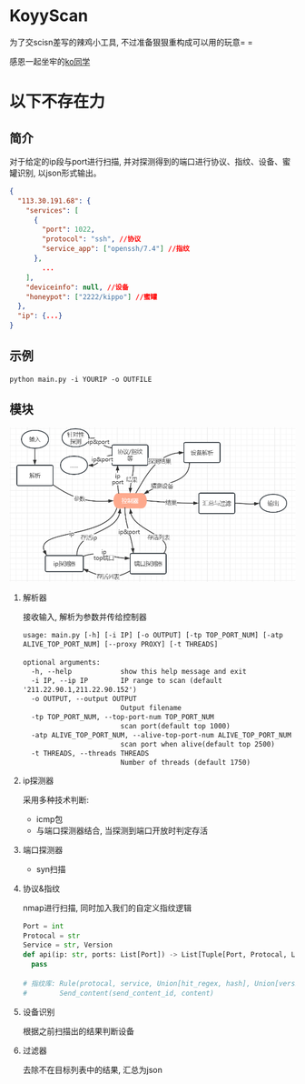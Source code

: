 # KoyyScan

为了交scisn差写的辣鸡小工具, 不过准备狠狠重构成可以用的玩意= =

感恩一起坐牢的[ko同学](https://github.com/koali-www)

# 以下不存在力

## 简介

对于给定的ip段与port进行扫描, 并对探测得到的端口进行协议、指纹、设备、蜜罐识别, 以json形式输出。

```json
{
  "113.30.191.68": {
    "services": [
      {
        "port": 1022,
        "protocol": "ssh", //协议
        "service_app": ["openssh/7.4"] //指纹
      },
    	...
    ],
    "deviceinfo": null, //设备
    "honeypot": ["2222/kippo"] //蜜罐
  }, 
  "ip": {...}
}
```

## 示例

`python main.py -i YOURIP -o OUTFILE`

## 模块

![image-20230717163308767](README.assets/image-20230717163308767.png)

1. 解析器

   接收输入, 解析为参数并传给控制器

   ```
   usage: main.py [-h] [-i IP] [-o OUTPUT] [-tp TOP_PORT_NUM] [-atp ALIVE_TOP_PORT_NUM] [--proxy PROXY] [-t THREADS]
   
   optional arguments:
     -h, --help            show this help message and exit
     -i IP, --ip IP        IP range to scan (default '211.22.90.1,211.22.90.152')
     -o OUTPUT, --output OUTPUT
                           Output filename
     -tp TOP_PORT_NUM, --top-port-num TOP_PORT_NUM
                           scan port(default top 1000)
     -atp ALIVE_TOP_PORT_NUM, --alive-top-port-num ALIVE_TOP_PORT_NUM
                           scan port when alive(default top 2500)
     -t THREADS, --threads THREADS
                           Number of threads (default 1750)
   ```

1. ip探测器

   采用多种技术判断:

   - icmp包
   - 与端口探测器结合, 当探测到端口开放时判定存活

1. 端口探测器

   - syn扫描

1. 协议&指纹

   nmap进行扫描, 同时加入我们的自定义指纹逻辑

   ```python
   Port = int
   Protocal = str
   Service = str, Version
   def api(ip: str, ports: List[Port]) -> List[Tuple[Port, Protocal, List[Service]]]: # 蜜罐将放入Service中
     pass
   
   # 指纹库: Rule(protocal, service, Union[hit_regex, hash], Union[version_regex, version], send_content_id)
   #        Send_content(send_content_id, content)
   ```

1. 设备识别

   根据之前扫描出的结果判断设备

1. 过滤器

   去除不在目标列表中的结果, 汇总为json

